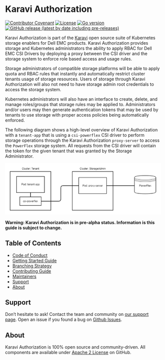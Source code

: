 <!--
Copyright (c) 2021 Dell Inc., or its subsidiaries. All Rights Reserved.

Licensed under the Apache License, Version 2.0 (the "License");
you may not use this file except in compliance with the License.
You may obtain a copy of the License at

    http://www.apache.org/licenses/LICENSE-2.0
-->

# Karavi Authorization

[![Contributor Covenant](https://img.shields.io/badge/Contributor%20Covenant-v2.0%20adopted-ff69b4.svg)](docs/CODE_OF_CONDUCT.md)
[![License](https://img.shields.io/github/license/dell/karavi-authorization)](LICENSE)
[![Go version](https://img.shields.io/github/go-mod/go-version/dell/karavi-authorization)](go.mod)
[![GitHub release (latest by date including pre-releases)](https://img.shields.io/github/v/release/dell/karavi-authorization?include_prereleases&label=latest&style=flat-square)](https://github.com/dell/karavi-authorization/releases/latest)

Karavi Authorization is part of the [Karavi](https://github.com/dell/karavi) open source suite of Kubernetes storage enablers for Dell EMC products. Karavi Authorization provides storage and Kubernetes administrators the ability to apply RBAC for Dell EMC CSI Drivers by deploying a proxy between the CSI driver and the storage system to enforce role based access and usage rules.

Storage administrators of compatible storage platforms will be able to apply quota and RBAC rules that instantly and automatically restrict cluster tenants usage of storage resources. Users of storage through Karavi Authorization will also not need to have storage admin root credentials to access the storage system.

Kubernetes administrators will also have an interface to create, delete, and manage roles/groups that storage rules may be applied to. Administrators and/or users may then generate authentication tokens that may be used by tenants to use storage with proper access policies being automatically enforced.

The following diagram shows a high-level overview of Karavi Authorization with a `tenant-app` that is using a `csi-powerflex` CSI driver to perform storage operations through the Karavi Authorization `proxy-server` to access the `PowerFlex` storage system. All requests from the CSI driver will contain the token for the given tenant that was granted by the Storage Administrator.

![Karavi Authorization](docs/karavi-authorization-example.png "Karavi Authorization")

**Warning: Karavi Authorization is in pre-alpha status. Information is this guide is subject to change.**

## Table of Contents
- [Code of Conduct](./docs/CODE_OF_CONDUCT.md)
- [Getting Started Guide](./docs/GETTING_STARTED_GUIDE.md)
- [Branching Strategy](./docs/BRANCHING.md)
- [Contributing Guide](./docs/CONTRIBUTING.md)
- [Maintainers](./docs/MAINTAINERS.md)
- [Support](#support)
- [About](#about)

## Support

Don’t hesitate to ask! Contact the team and community on [our support page](https://github.com/dell/karavi-authorization/blob/main/docs/SUPPORT.md).
Open an issue if you found a bug on [Github Issues](https://github.com/dell/karavi-authorization/issues).

## About

Karavi Authorization is 100% open source and community-driven. All components are available under [Apache 2 License](https://www.apache.org/licenses/LICENSE-2.0.html) on GitHub.